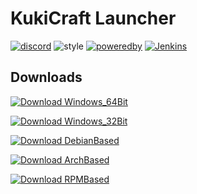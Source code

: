 # KukiCraft Launcher

[![discord]](https://discord.gg/7GqtS9Z)
![style]
[![poweredby]](https://electron.io)
[![Jenkins](https://img.shields.io/jenkins/s/https/jenkins.qa.ubuntu.com/view/Precise/view/All%20Precise/job/precise-desktop-amd64_default.svg)](https://web.sascha-t.de/jenkins/job/KukiTeam/job/ts-kukilauncher/)

## Downloads

[![Download Windows_64Bit](https://img.shields.io/badge/Download-Windows_64Bit-blue.svg?style=for-the-badge)](https://web.sascha-t.de/jenkins/job/KukiTeam/job/ts-kukilauncher/job/master/lastSuccessfulBuild/artifact/release/installer64/Setup.exe)
 
[![Download Windows_32Bit](https://img.shields.io/badge/Download-Windows_32Bit-blue.svg?style=for-the-badge)](https://web.sascha-t.de/jenkins/job/KukiTeam/job/ts-kukilauncher/job/master/lastSuccessfulBuild/artifact/release/installer32/Setup.exe)  

[![Download DebianBased](https://img.shields.io/badge/Download-Debian_Based-blue.svg?style=for-the-badge)](https://web.sascha-t.de/jenkins/job/KukiTeam/job/ts-kukilauncher/job/master/lastSuccessfulBuild/artifact/release/debian/kukilauncher_2.0.0_x86_64.deb)  

[![Download ArchBased](https://img.shields.io/badge/Download-Arch_Based-blue.svg?style=for-the-badge)](https://res.sascha-t.de/kukicraft/launcher/PKGBUILD)  

[![Download RPMBased](https://img.shields.io/badge/Download-RPM_Based-blue.svg?style=for-the-badge)](https://web.sascha-t.de/jenkins/job/KukiTeam/job/ts-kukilauncher/job/master/lastSuccessfulBuild/artifact/release/redhat/kukilauncher-2.0.0.x86_64.rpm)  

[discord]: https://img.shields.io/badge/chat-Discord-blue.svg
[style]: https://img.shields.io/badge/CodeStyle-Random%3F-blue.svg
[poweredby]: https://img.shields.io/badge/Powered%20by-Electron-lightgrey.svg
